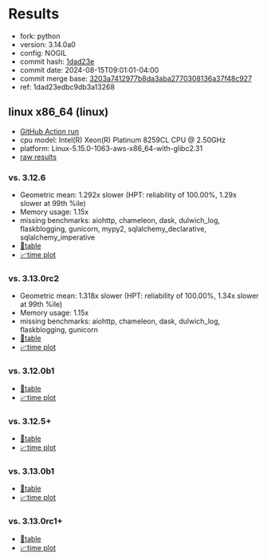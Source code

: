 # Results

- fork: python
- version: 3.14.0a0
- config: NOGIL
- commit hash: [1dad23e](https://github.com/python/cpython/commit/1dad23e)
- commit date: 2024-08-15T09:01:01-04:00
- commit merge base: [3203a7412977b8da3aba2770308136a37f48c927](https://github.com/python/cpython/commit/3203a7412977b8da3aba2770308136a37f48c927)
- ref: 1dad23edbc9db3a13268

## linux x86_64 (linux)

- [GitHub Action run](https://github.com/facebookexperimental/free-threading-benchmarking/actions/runs/10407802632)
- cpu model: Intel(R) Xeon(R) Platinum 8259CL CPU @ 2.50GHz
- platform: Linux-5.15.0-1063-aws-x86_64-with-glibc2.31
- [raw results](bm-20240815-linux-x86_64-python-1dad23edbc9db3a13268-3.14.0a0-1dad23e.json)

### vs. 3.12.6

- Geometric mean: 1.292x slower (HPT: reliability of 100.00%, 1.29x slower at 99th %ile)
- Memory usage: 1.15x
- missing benchmarks: aiohttp, chameleon, dask, dulwich_log, flaskblogging, gunicorn, mypy2, sqlalchemy_declarative, sqlalchemy_imperative
- [📄table](bm-20240815-linux-x86_64-python-1dad23edbc9db3a13268-3.14.0a0-1dad23e-vs-3.12.6.md)
- [📈time plot](bm-20240815-linux-x86_64-python-1dad23edbc9db3a13268-3.14.0a0-1dad23e-vs-3.12.6.svg)

### vs. 3.13.0rc2

- Geometric mean: 1.318x slower (HPT: reliability of 100.00%, 1.34x slower at 99th %ile)
- Memory usage: 1.15x
- missing benchmarks: aiohttp, chameleon, dask, dulwich_log, flaskblogging, gunicorn
- [📄table](bm-20240815-linux-x86_64-python-1dad23edbc9db3a13268-3.14.0a0-1dad23e-vs-3.13.0rc2.md)
- [📈time plot](bm-20240815-linux-x86_64-python-1dad23edbc9db3a13268-3.14.0a0-1dad23e-vs-3.13.0rc2.svg)

### vs. 3.12.0b1

- [📄table](bm-20240815-linux-x86_64-python-1dad23edbc9db3a13268-3.14.0a0-1dad23e-vs-3.12.0b1.md)
- [📈time plot](bm-20240815-linux-x86_64-python-1dad23edbc9db3a13268-3.14.0a0-1dad23e-vs-3.12.0b1.svg)

### vs. 3.12.5+

- [📄table](bm-20240815-linux-x86_64-python-1dad23edbc9db3a13268-3.14.0a0-1dad23e-vs-3.12.5%2B.md)
- [📈time plot](bm-20240815-linux-x86_64-python-1dad23edbc9db3a13268-3.14.0a0-1dad23e-vs-3.12.5%2B.svg)

### vs. 3.13.0b1

- [📄table](bm-20240815-linux-x86_64-python-1dad23edbc9db3a13268-3.14.0a0-1dad23e-vs-3.13.0b1.md)
- [📈time plot](bm-20240815-linux-x86_64-python-1dad23edbc9db3a13268-3.14.0a0-1dad23e-vs-3.13.0b1.svg)

### vs. 3.13.0rc1+

- [📄table](bm-20240815-linux-x86_64-python-1dad23edbc9db3a13268-3.14.0a0-1dad23e-vs-3.13.0rc1%2B.md)
- [📈time plot](bm-20240815-linux-x86_64-python-1dad23edbc9db3a13268-3.14.0a0-1dad23e-vs-3.13.0rc1%2B.svg)

